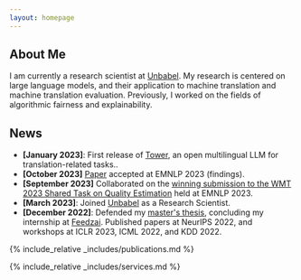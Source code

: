 ```yaml
---
layout: homepage
---
```


## About Me

I am currently a research scientist at [Unbabel](https://unbabel.com/).
My research is centered on large language models, and their application to machine translation and machine translation evaluation.
Previously, I worked on the fields of algorithmic fairness and explainability.

## News

- **[January 2023]**: First release of [Tower](https://unbabel.com/announcing-tower-an-open-multilingual-llm-for-translation-related-tasks), an open multilingual LLM for translation-related tasks..
- **[October 2023]** [Paper](https://aclanthology.org/2023.findings-emnlp.744/) accepted at EMNLP 2023 (findings).
- **[September 2023]** Collaborated on the [winning submission to the WMT 2023 Shared Task on Quality Estimation](https://arxiv.org/abs/2309.11925) held at EMNLP 2023.
- **[March 2023]**: Joined [Unbabel](https://unbabel.com/) as a Research Scientist.
- **[December 2022]**: Defended my [master's thesis](https://fenix.tecnico.ulisboa.pt/cursos/mecd/dissertacao/846778572213797), concluding my internship at [Feedzai](https://research.feedzai.com/). Published papers at NeurIPS 2022, and workshops at ICLR 2023, ICML 2022, and KDD 2022.

{% include_relative _includes/publications.md %}

{% include_relative _includes/services.md %}
